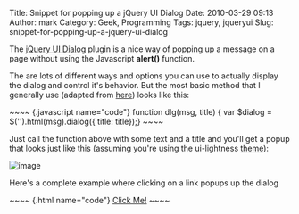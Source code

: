 Title: Snippet for popping up a jQuery UI Dialog
Date: 2010-03-29 09:13
Author: mark
Category: Geek, Programming
Tags: jquery, jqueryui
Slug: snippet-for-popping-up-a-jquery-ui-dialog

The [jQuery UI Dialog][] plugin is a nice way of popping up a message on
a page without using the Javascript **alert()** function.

The are lots of different ways and options you can use to actually
display the dialog and control it's behavior. But the most basic method
that I generally use (adapted from [here][]) looks like this:

<p>
~~~~ {.javascript name="code"}
function dlg(msg, title) {    var $dialog = $('').html(msg).dialog({ title: title});}
~~~~

</p>

Just call the function above with some text and a title and you'll get a
popup that looks just like this (assuming you're using the ui-lightness
[theme][]):

![image][]

Here's a complete example where clicking on a link popups up the dialog

<p>
~~~~ {.html name="code"}
<!DOCTYPE html PUBLIC "-//W3C//DTD XHTML 1.0 Transitional//EN"        "http://www.w3.org/TR/xhtml1/DTD/xhtml1-transitional.dtd"><html xmlns="http://www.w3.org/1999/xhtml">    <head>        <title>Test</title>                <link rel="stylesheet" href="/mbiek/dlg/ui-lightness/jquery-ui.css" type="text/css" media="all" />    </head>    <body>        <a href="#">Click Me!</a>        <script type="text/javascript" src="http://ajax.googleapis.com/ajax/libs/jquery/1.4.2/jquery.min.js"></script>        <script type="text/javascript" src="http://ajax.googleapis.com/ajax/libs/jqueryui/1.8.0/jquery-ui.min.js"></script>        <script type="text/javascript">            function dlg(msg, title) {                var $dialog = $('<div></div>').html(msg).dialog({ title: title});            }            $(document).ready( function() {                $('a').click( function(event) {                    dlg('This is a dialog.', 'Yay');                });            });        </script>    </body></html>
~~~~

</p>

  [jQuery UI Dialog]: http://jqueryui.com/demos/dialog/
  [here]: http://blog.nemikor.com/2009/04/08/basic-usage-of-the-jquery-ui-dialog/
  [theme]: http://jqueryui.com/themeroller/
  [image]: http://farm5.static.flickr.com/4060/4473473274_0299ed0d62_o.png
